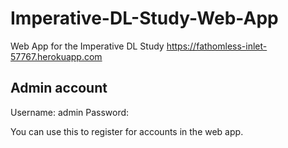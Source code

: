 # Imperative-DL-Study-Web-App

Web App for the Imperative DL Study
https://fathomless-inlet-57767.herokuapp.com

## Admin account

Username: admin
Password:

You can use this to register for accounts in the web app.
